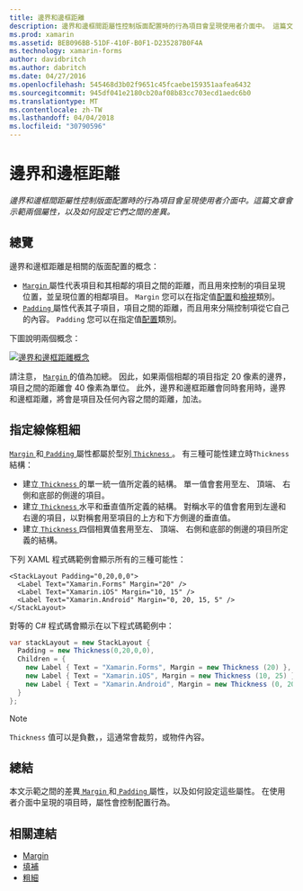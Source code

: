 ```yaml
---
title: 邊界和邊框距離
description: 邊界和邊框間距屬性控制版面配置時的行為項目會呈現使用者介面中。 這篇文章會示範兩個屬性，以及如何設定它們之間的差異。
ms.prod: xamarin
ms.assetid: BEB096BB-51DF-410F-B0F1-D235287B0F4A
ms.technology: xamarin-forms
author: davidbritch
ms.author: dabritch
ms.date: 04/27/2016
ms.openlocfilehash: 545468d3b02f9651c45fcaebe159351aafea6432
ms.sourcegitcommit: 945df041e2180cb20af08b83cc703ecd1aedc6b0
ms.translationtype: MT
ms.contentlocale: zh-TW
ms.lasthandoff: 04/04/2018
ms.locfileid: "30790596"
---
```

# <a name="margin-and-padding"></a>邊界和邊框距離

_邊界和邊框間距屬性控制版面配置時的行為項目會呈現使用者介面中。這篇文章會示範兩個屬性，以及如何設定它們之間的差異。_

## <a name="overview"></a>總覽

邊界和邊框距離是相關的版面配置的概念：

- [ `Margin` ](https://developer.xamarin.com/api/property/Xamarin.Forms.View.Margin/)屬性代表項目和其相鄰的項目之間的距離，而且用來控制的項目呈現位置，並呈現位置的相鄰項目。 `Margin` 您可以在指定值[配置](~/xamarin-forms/user-interface/controls/layouts.md)和[檢視](~/xamarin-forms/user-interface/controls/views.md)類別。
- [ `Padding` ](https://developer.xamarin.com/api/property/Xamarin.Forms.Layout.Padding/)屬性代表其子項目，項目之間的距離，而且用來分隔控制項從它自己的內容。 `Padding` 您可以在指定值[配置](~/xamarin-forms/user-interface/controls/layouts.md)類別。

下圖說明兩個概念：

[![](margin-and-padding-images/margins-and-padding-sml.png "邊界和邊框距離概念")](margin-and-padding-images/margins-and-padding.png#lightbox "邊界和邊框距離概念")

請注意， [ `Margin` ](https://developer.xamarin.com/api/property/Xamarin.Forms.View.Margin/)的值為加總。 因此，如果兩個相鄰的項目指定 20 像素的邊界，項目之間的距離會 40 像素為單位。 此外，邊界和邊框距離會同時套用時，邊界和邊框距離，將會是項目及任何內容之間的距離，加法。

## <a name="specifying-a-thickness"></a>指定線條粗細

[ `Margin` ](https://developer.xamarin.com/api/property/Xamarin.Forms.View.Margin/)和[ `Padding` ](https://developer.xamarin.com/api/property/Xamarin.Forms.Layout.Padding/)屬性都屬於型別[ `Thickness` ](https://developer.xamarin.com/api/type/Xamarin.Forms.Thickness/)。 有三種可能性建立時`Thickness`結構：

- 建立[ `Thickness` ](https://developer.xamarin.com/api/type/Xamarin.Forms.Thickness/)的單一統一值所定義的結構。 單一值會套用至左、 頂端、 右側和底部的側邊的項目。
- 建立[ `Thickness` ](https://developer.xamarin.com/api/type/Xamarin.Forms.Thickness/)水平和垂直值所定義的結構。 對稱水平的值會套用到左邊和右邊的項目，以對稱套用至項目的上方和下方側邊的垂直值。
- 建立[ `Thickness` ](https://developer.xamarin.com/api/type/Xamarin.Forms.Thickness/)四個相異值套用至左、 頂端、 右側和底部的側邊的項目所定義的結構。

下列 XAML 程式碼範例會顯示所有的三種可能性：

```xaml
<StackLayout Padding="0,20,0,0">
  <Label Text="Xamarin.Forms" Margin="20" />
  <Label Text="Xamarin.iOS" Margin="10, 15" />
  <Label Text="Xamarin.Android" Margin="0, 20, 15, 5" />
</StackLayout>
```

對等的 C# 程式碼會顯示在以下程式碼範例中：

```csharp
var stackLayout = new StackLayout {
  Padding = new Thickness(0,20,0,0),
  Children = {
    new Label { Text = "Xamarin.Forms", Margin = new Thickness (20) },
    new Label { Text = "Xamarin.iOS", Margin = new Thickness (10, 25) },
    new Label { Text = "Xamarin.Android", Margin = new Thickness (0, 20, 15, 5) }
  }
};
```

> [!NOTE]
> `Thickness` 值可以是負數，，這通常會裁剪，或物件內容。

## <a name="summary"></a>總結

本文示範之間的差異[ `Margin` ](https://developer.xamarin.com/api/property/Xamarin.Forms.View.Margin/)和[ `Padding` ](https://developer.xamarin.com/api/property/Xamarin.Forms.Layout.Padding/)屬性，以及如何設定這些屬性。 在使用者介面中呈現的項目時，屬性會控制配置行為。


## <a name="related-links"></a>相關連結

- [Margin](https://developer.xamarin.com/api/property/Xamarin.Forms.View.Margin/)
- [填補](https://developer.xamarin.com/api/property/Xamarin.Forms.Layout.Padding/)
- [粗細](https://developer.xamarin.com/api/type/Xamarin.Forms.Thickness/)
